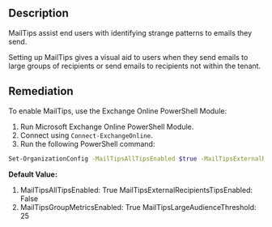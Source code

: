 ## Description

MailTips assist end users with identifying strange patterns to emails they send.

Setting up MailTips gives a visual aid to users when they send emails to large groups of recipients or send emails to recipients not within the tenant.

## Remediation

To enable MailTips, use the Exchange Online PowerShell Module:

1. Run Microsoft Exchange Online PowerShell Module.
2. Connect using `Connect-ExchangeOnline`.
3. Run the following PowerShell command:

```bash
Set-OrganizationConfig -MailTipsAllTipsEnabled $true -MailTipsExternalRecipientsTipsEnabled $true -MailTipsGroupMetricsEnabled $true -MailTipsLargeAudienceThreshold '25'
```

**Default Value:**

1. MailTipsAllTipsEnabled: True MailTipsExternalRecipientsTipsEnabled: False
2. MailTipsGroupMetricsEnabled: True MailTipsLargeAudienceThreshold: 25
